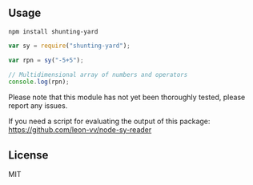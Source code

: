 Usage
------------------

```
npm install shunting-yard
```

```JavaScript
var sy = require("shunting-yard");

var rpn = sy("-5+5");

// Multidimensional array of numbers and operators
console.log(rpn);

```

Please note that this module has not yet been thoroughly tested,
please report any issues.

If you need a script for evaluating the output of this package:
https://github.com/leon-vv/node-sy-reader

License
-------------------
MIT
